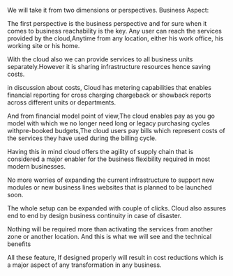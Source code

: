 We will take it from two dimensions or perspectives.
Business Aspect:

The first perspective is the business perspective and for sure when it comes to business reachability
is the key.
Any user can reach the services provided by the cloud,Anytime from any location, either his work office, his working site or his home.

With the cloud also we can provide services to all business units separately.However it is sharing infrastructure resources hence saving costs.

in discussion about costs, Cloud has metering capabilities that enables financial reporting for cross charging chargeback or showback reports across different units or departments.

And from financial model point of view,The cloud enables pay as you go model with which we no longer need long or legacy purchasing cycles withpre-booked budgets,The cloud users pay bills which represent costs of the services they have used during the billing cycle.

Having this in mind cloud offers the agility of supply chain that is considered a major enabler for
the business flexibility required in most modern businesses.

No more worries of expanding the current infrastructure to support new modules or new business lines websites that is planned to be launched soon.

The whole setup can be expanded with couple of clicks. Cloud also assures end to end by design business continuity in case of disaster.

Nothing will be required more than activating the services from another zone or another location.
And this is what we will see and the technical benefits

All these feature, If designed properly will result in cost reductions which is a major aspect of any transformation in any business.
